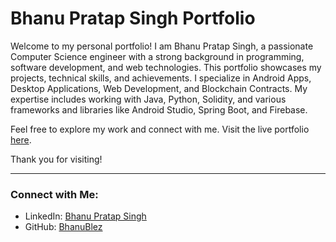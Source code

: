 # Bhanu Pratap Singh Portfolio

Welcome to my personal portfolio! I am Bhanu Pratap Singh, a passionate Computer Science engineer with a strong background in programming, software development, and web technologies. This portfolio showcases my projects, technical skills, and achievements. I specialize in Android Apps, Desktop Applications, Web Development, and Blockchain Contracts. My expertise includes working with Java, Python, Solidity, and various frameworks and libraries like Android Studio, Spring Boot, and Firebase.

Feel free to explore my work and connect with me. Visit the live portfolio [here](https://bhanublez.github.io/bhanu-blez-portfolio/).

Thank you for visiting!

---

### Connect with Me:
- LinkedIn: [Bhanu Pratap Singh](https://www.linkedin.com/in/bhanu-pratap-singh-65364b276/)
- GitHub: [BhanuBlez](https://github.com/bhanublez)
